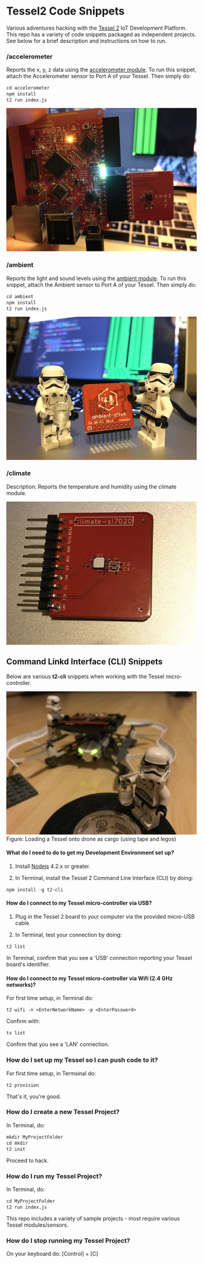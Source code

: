 # Tessel2 Code Snippets 

Various adventures hacking with the [Tessel 2](https://tessel.io) IoT Development Platform. This repo has a variety of code snippets packaged as independent projects.  See below for a brief description and instructions on how to run.

### /accelerometer

Reports the x, y, z data using the [accelerometer module](https://github.com/tessel/accel-mma84).  To run this snippet, attach the Accelerometer sensor to Port A of your Tessel.  Then simply do:

````
cd accelerometer
npm install
t2 run index.js
````

![icon](imgs/accelerometer.jpg)

### /ambient

Reports the light and sound levels using the [ambient module](https://github.com/tessel/ambient-attx4).  To run this snippet, attach the Ambient sensor to Port A of your Tessel.  Then simply do:

````
cd ambient
npm install
t2 run index.js
````

![icon](imgs/ambient.jpg)

### /climate
Description: Reports the temperature and humidity using the climate module.

![icon](imgs/climate.jpg)

## Command Linkd Interface (CLI) Snippets 

Below are various __t2-cli__ snippets when working with the Tessel micro-controller.

![icon](imgs/dronecargo.jpg)
Figure: Loading a Tessel onto drone as cargo (using tape and legos)

#### What do I need to do to get my Development Environment set up?

1) Install [Nodejs](https://nodejs.org/en/) 4.2.x or greater.

2) In Terminal, install the Tessel 2 Command Line Interface (CLI) by doing: 

````
npm install -g t2-cli

````

#### How do I connect to my Tessel micro-controller via USB?

1) Plug in the Tessel 2 board to your computer via the provided micro-USB cable.

2) In Terminal, test your connection by doing:

````
t2 list
````

In Terminal, confirm that you see a 'USB' connection reporting your Tessel board's identifier. 

#### How do I connect to my Tessel micro-controller via Wifi (2.4 GHz networks)?

For first time setup, in Terminal do: 

````
t2 wifi -n <EnterNetworkName> -p <EnterPassword>
````

Confirm with: 

````
ts list
````
Confirm that you see a 'LAN' connection.

### How do I set up my Tessel so I can push code to it?

For first time setup, in Termsinal do:

````
t2 provision
````

That's it, you're good.

### How do I create a new Tessel Project?

In Terminal, do: 

````
mkdir MyProjectFolder
cd mkdir
t2 init
````

Proceed to hack.

### How do I run my Tessel Project?

In Terminal, do:

````
cd MyProjectFolder
t2 run index.js
````

This repo includes a variety of sample projects - most require various Tessel modules/sensors.

### How do I stop running my Tessel Project?

On your keyboard do: [Control] + [C]
